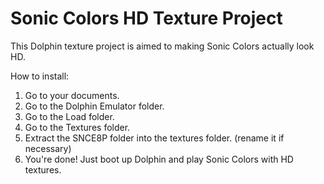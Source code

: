 Sonic Colors HD Texture Project
===============

This Dolphin texture project is aimed to making Sonic Colors actually look HD.

How to install:

1. Go to your documents.
2. Go to the Dolphin Emulator folder.
3. Go to the Load folder.
4. Go to the Textures folder.
5. Extract the SNCE8P folder into the textures folder. (rename it if necessary)
6. You're done! Just boot up Dolphin and play Sonic Colors with HD textures.
